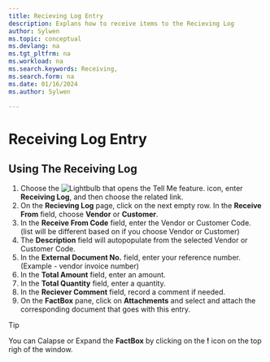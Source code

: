```yaml
---
title: Recieving Log Entry
description: Explans how to receive items to the Recieving Log
author: Sylwen
ms.topic: conceptual
ms.devlang: na
ms.tgt_pltfrm: na
ms.workload: na
ms.search.keywords: Receiving, 
ms.search.form: na
ms.date: 01/16/2024
ms.author: Sylwen

---
```

# Receiving Log Entry

## Using The Receiving Log


1. Choose the ![Lightbulb that opens the Tell Me feature.](media/ui-search/search_small.png "Tell me what you want to do") icon, enter **Receiving Log**, and then choose the related link.  
2. On the **Recieving Log** page, click on the next empty row. In the **Receive From** field, choose **Vendor** or **Customer**.
3. In the **Receive From Code** field, enter the Vendor or Customer Code. (list will be different based on if you choose Vendor or Customer)
4. The **Description** field will autopopulate from the selected Vendor or Customer Code.
5. In the **External Document No.** field, enter your reference number. (Example - vendor invoice number)
6. In the **Total Amount** field, enter an amount.
7. In the **Total Quantity** field, enter a quantity.
8. In the **Reciever Comment** field, record a comment if needed.
9. On the **FactBox** pane, click on **Attachments** and select and attach the corresponding document that goes with this entry.



> [!TIP]
> You can Calapse or Expand the **FactBox** by clicking on the **!** icon on the top righ of the window.